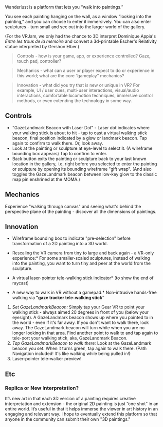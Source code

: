 Wanderlust is a platform that lets you “walk into paintings.” 

You see each painting hanging on the wall, as a window “looking into the painting,” and you can choose to enter it immersively. You can also enter sculptures - turn small and see out into the larger world of the gallery.

(For the VRJam, we only had the chance to 3D interpret Dominique Appia's *Entre les trous de la memoire* and convert a 3d-printable Escher's Relativity statue interpreted by Gershon Elber.) 
 
>Controls - how is your game, app, or experience controlled? Gaze, touch pad, controller?

>Mechanics - what can a user or player expect to do or experience in this world; what are the core “gameplay” mechanics?

>Innovation - what did you try that is new or unique in VR? For example, UI / user cues, multi-user interactions, visual/audio interactions, comfortable locomotion techniques, immersive control methods, or even extending the technology in some way.

## Controls
 * "GazeLandmark Beacon with Laser Dot" - Laser dot indicates where your walking stick is about to hit - tap to cast a virtual walking stick beacon, final position indicated by a glow or landmark beacon. Tap again to confirm to walk there. Or, look away.  
 * Look at the painting or sculpture at eye-level to select it. (A wireframe bounding box appears) Tap to confirm to enter.
 * Back button exits the painting or sculpture back to your last known location in the gallery, i.e, right before you selected to enter the painting or sculpture by opening its bounding wireframe "gift wrap". (And also toggles the GazeLandmark beacon between low-key glow to the classic map pin enshrined at the MOMA.)
 
## Mechanics 
Experience "walking through canvas" and seeing what's behind the perspective plane of the painting - discover all the dimensions of paintings.

## Innovation

* Wireframe bounding box to indicate "pre-selection" before transformation of a 2D painting into a 3D world. 

* Rescaling the VR camera from tiny to large and back again - a VR-only experience:* For some smaller-scaled sculptures, instead of walking into the painting, you want to turn tiny and peer at the world from the sculpture.

* A virtual laser-pointer tele-walking stick indicator* (to show the end of raycast)

* A new way to walk in VR without a gamepad:* Non-intrusive hands-free walking via **"gaze tracker tele-walking stick"** 
  
1. *Set GazeLandmarkBeacon:* Simply tap your Gear VR to point your walking stick - always aimed 20 degrees in front of you (below your eyesight). A GazeLandmark beacon shows up where you pointed to in the world - even if it's far away. If you don't want to walk there, look away. The GazeLandmark beacon will turn white when you are no longer looking in that area. Find another point to walk to and tap again to tele-port your walking stick, aka, GazeLandmark Beacon. 
2. *Tap GazeLandmarkBeacon to walk there:* Look at the GazeLandmark beacon you set. When it turns green, tap again to walk there. (Path Navigation included! It's like walking while being pulled in!) 
3. Laser-pointer tele-walker preview!

## Etc
### Replica or New Interpretation? 

It’s new art in that each 3D version of a painting requires creative interpretation and extension - the original 2D painting is just “one shot” in an entire world. It’s useful in that it helps immerse the viewer in art history in an engaging and relevant way. I hope to eventually extend this platform so that anyone in the community can submit their own "3D paintings."  
